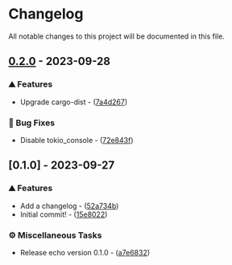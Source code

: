 # Changelog

All notable changes to this project will be documented in this file.

## [0.2.0](https://github.com/orhun/git-cliff/compare/v0.1.0..0.2.0) - 2023-09-28

### ⛰️  Features

- Upgrade cargo-dist - ([7a4d267](https://github.com/orhun/git-cliff/commit/7a4d2679be5c873786057498447cd4147c11949c))

### 🐛 Bug Fixes

- Disable tokio_console - ([72e843f](https://github.com/orhun/git-cliff/commit/72e843fac2e1696cf035a8acd89301c06249a209))

## [0.1.0] - 2023-09-27

### ⛰️  Features

- Add a changelog - ([52a734b](https://github.com/orhun/git-cliff/commit/52a734b6739386cc27788e8fd143311a500f8be5))
- Initial commit! - ([15e8022](https://github.com/orhun/git-cliff/commit/15e80221f32155ee466df197e1dadac57168bca0))

### ⚙️ Miscellaneous Tasks

- Release echo version 0.1.0 - ([a7e6832](https://github.com/orhun/git-cliff/commit/a7e6832f29fb8ba74df696a3536dc5d64b405a24))

<!-- generated by git-cliff -->
